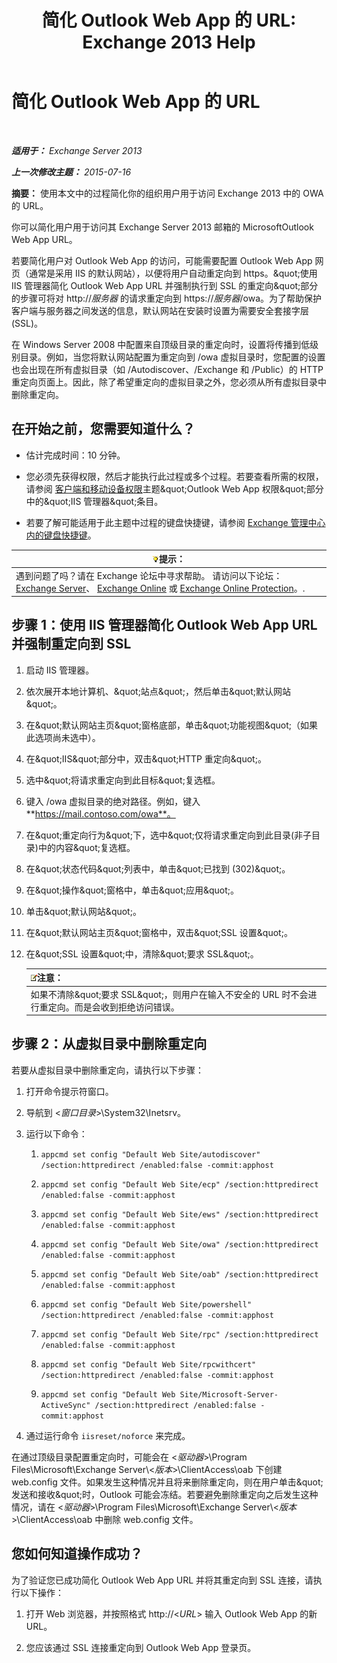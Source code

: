 ﻿---
title: '简化 Outlook Web App 的 URL: Exchange 2013 Help'
TOCTitle: 简化 Outlook Web App 的 URL
ms:assetid: 5fb6a873-f3cf-4f82-87d1-2ff6e47a0080
ms:mtpsurl: https://technet.microsoft.com/zh-cn/library/Aa998359(v=EXCHG.150)
ms:contentKeyID: 54652285
ms.date: 05/21/2018
mtps_version: v=EXCHG.150
ms.translationtype: MT
---

# 简化 Outlook Web App 的 URL

 

_**适用于：** Exchange Server 2013_

_**上一次修改主题：** 2015-07-16_

**摘要：** 使用本文中的过程简化你的组织用户用于访问 Exchange 2013 中的 OWA 的 URL。

你可以简化用户用于访问其 Exchange Server 2013 邮箱的 MicrosoftOutlook Web App URL。

若要简化用户对 Outlook Web App 的访问，可能需要配置 Outlook Web App 网页（通常是采用 IIS 的默认网站），以便将用户自动重定向到 https。\&quot;使用 IIS 管理器简化 Outlook Web App URL 并强制执行到 SSL 的重定向\&quot;部分的步骤可将对 http://*服务器* 的请求重定向到 https://*服务器*/owa。为了帮助保护客户端与服务器之间发送的信息，默认网站在安装时设置为需要安全套接字层 (SSL)。

在 Windows Server 2008 中配置来自顶级目录的重定向时，设置将传播到低级别目录。例如，当您将默认网站配置为重定向到 /owa 虚拟目录时，您配置的设置也会出现在所有虚拟目录（如 /Autodiscover、/Exchange 和 /Public）的 HTTP 重定向页面上。因此，除了希望重定向的虚拟目录之外，您必须从所有虚拟目录中删除重定向。

## 在开始之前，您需要知道什么？

  - 估计完成时间：10 分钟。

  - 您必须先获得权限，然后才能执行此过程或多个过程。若要查看所需的权限，请参阅 [客户端和移动设备权限](clients-and-mobile-devices-permissions-exchange-2013-help.md)主题\&quot;Outlook Web App 权限\&quot;部分中的\&quot;IIS 管理器\&quot;条目。

  - 若要了解可能适用于此主题中过程的键盘快捷键，请参阅 [Exchange 管理中心内的键盘快捷键](keyboard-shortcuts-in-the-exchange-admin-center-exchange-online-protection-help.md)。

<table>
<thead>
<tr class="header">
<th><img src="images/Bb124558.tip(EXCHG.150).gif" title="提示" alt="提示" />提示：</th>
</tr>
</thead>
<tbody>
<tr class="odd">
<td>遇到问题了吗？请在 Exchange 论坛中寻求帮助。 请访问以下论坛：<a href="https://go.microsoft.com/fwlink/p/?linkid=60612">Exchange Server</a>、 <a href="https://go.microsoft.com/fwlink/p/?linkid=267542">Exchange Online</a> 或 <a href="https://go.microsoft.com/fwlink/p/?linkid=285351">Exchange Online Protection</a>。.</td>
</tr>
</tbody>
</table>


## 步骤 1：使用 IIS 管理器简化 Outlook Web App URL 并强制重定向到 SSL

1.  启动 IIS 管理器。

2.  依次展开本地计算机、\&quot;站点\&quot;，然后单击\&quot;默认网站\&quot;。

3.  在\&quot;默认网站主页\&quot;窗格底部，单击\&quot;功能视图\&quot;（如果此选项尚未选中）。

4.  在\&quot;IIS\&quot;部分中，双击\&quot;HTTP 重定向\&quot;。

5.  选中\&quot;将请求重定向到此目标\&quot;复选框。

6.  键入 /owa 虚拟目录的绝对路径。例如，键入 **https://mail.contoso.com/owa**。

7.  在\&quot;重定向行为\&quot;下，选中\&quot;仅将请求重定向到此目录(非子目录)中的内容\&quot;复选框。

8.  在\&quot;状态代码\&quot;列表中，单击\&quot;已找到 (302)\&quot;。

9.  在\&quot;操作\&quot;窗格中，单击\&quot;应用\&quot;。

10. 单击\&quot;默认网站\&quot;。

11. 在\&quot;默认网站主页\&quot;窗格中，双击\&quot;SSL 设置\&quot;。

12. 在\&quot;SSL 设置\&quot;中，清除\&quot;要求 SSL\&quot;。
    
    <table>
    <thead>
    <tr class="header">
    <th><img src="images/Bb124558.note(EXCHG.150).gif" title="注意" alt="注意" />注意：</th>
    </tr>
    </thead>
    <tbody>
    <tr class="odd">
    <td>如果不清除&amp;quot;要求 SSL&amp;quot;，则用户在输入不安全的 URL 时不会进行重定向。而是会收到拒绝访问错误。</td>
    </tr>
    </tbody>
    </table>


## 步骤 2：从虚拟目录中删除重定向

若要从虚拟目录中删除重定向，请执行以下步骤：

1.  打开命令提示符窗口。

2.  导航到 \<*窗口目录*\>\\System32\\Inetsrv。

3.  运行以下命令：
    
    1.  `appcmd set config "Default Web Site/autodiscover" /section:httpredirect /enabled:false -commit:apphost`
    
    2.  `appcmd set config "Default Web Site/ecp" /section:httpredirect /enabled:false -commit:apphost`
    
    3.  `appcmd set config "Default Web Site/ews" /section:httpredirect /enabled:false -commit:apphost`
    
    4.  `appcmd set config "Default Web Site/owa" /section:httpredirect /enabled:false -commit:apphost`
    
    5.  `appcmd set config "Default Web Site/oab" /section:httpredirect /enabled:false -commit:apphost`
    
    6.  `appcmd set config "Default Web Site/powershell" /section:httpredirect /enabled:false -commit:apphost`
    
    7.  `appcmd set config "Default Web Site/rpc" /section:httpredirect /enabled:false -commit:apphost`
    
    8.  `appcmd set config "Default Web Site/rpcwithcert" /section:httpredirect /enabled:false -commit:apphost`
    
    9.  `appcmd set config "Default Web Site/Microsoft-Server-ActiveSync" /section:httpredirect /enabled:false -commit:apphost`

4.  通过运行命令 `iisreset/noforce` 来完成。

在通过顶级目录配置重定向时，可能会在 \<*驱动器*\>\\Program Files\\Microsoft\\Exchange Server\\\<*版本*\>\\ClientAccess\\oab 下创建 web.config 文件。如果发生这种情况并且将来删除重定向，则在用户单击\&quot;发送和接收\&quot;时，Outlook 可能会冻结。若要避免删除重定向之后发生这种情况，请在 \<*驱动器*\>\\Program Files\\Microsoft\\Exchange Server\\\<*版本*\>\\ClientAccess\\oab 中删除 web.config 文件。

## 您如何知道操作成功？

为了验证您已成功简化 Outlook Web App URL 并将其重定向到 SSL 连接，请执行以下操作：

1.  打开 Web 浏览器，并按照格式 http://\<*URL*\> 输入 Outlook Web App 的新 URL。

2.  您应该通过 SSL 连接重定向到 Outlook Web App 登录页。

